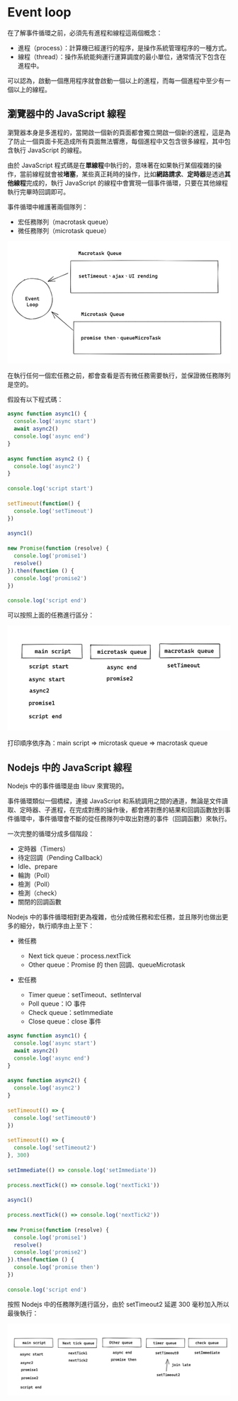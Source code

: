 # Event loop

在了解事件循環之前，必須先有進程和線程這兩個概念：

- 進程（process）：計算機已經運行的程序，是操作系統管理程序的一種方式。
- 線程（thread）：操作系統能夠運行運算調度的最小單位，通常情況下包含在進程中。

可以認為，啟動一個應用程序就會啟動一個以上的進程，而每一個進程中至少有一個以上的線程。



## 瀏覽器中的 JavaScript 線程

瀏覽器本身是多進程的，當開啟一個新的頁面都會獨立開啟一個新的進程，這是為了防止一個頁面卡死造成所有頁面無法響應，每個進程中又包含很多線程，其中包含執行 JavaScript 的線程。

由於 JavaScript 程式碼是在**單線程**中執行的，意味著在如果執行某個複雜的操作，當前線程就會被**堵塞**，某些真正耗時的操作，比如**網路請求**、**定時器**是透過**其他線程**完成的，執行 JavaScript 的線程中會實現一個事件循環，只要在其他線程執行完畢時回調即可。

事件循環中維護著兩個隊列：

- 宏任務隊列（macrotask queue）
- 微任務隊列（microtask queue）

![image-20220109193419856](assets/image-20220109193419856.png)

在執行任何一個宏任務之前，都會查看是否有微任務需要執行，並保證微任務隊列是空的。

假設有以下程式碼：

```js
async function async1() {
  console.log('async start')
  await async2()
  console.log('async end')
}

async function async2 () {
  console.log('async2')
}

console.log('script start')

setTimeout(function() {
  console.log('setTimeout')
})

async1()

new Promise(function (resolve) {
  console.log('promise1')
  resolve()
}).then(function () {
  console.log('promise2')
})

console.log('script end')
```

可以按照上面的任務進行區分：

![image-20220113222320655](assets/image-20220113222320655.png)

打印順序依序為：main script => microtask queue => macrotask queue



## Nodejs 中的 JavaScript 線程

Nodejs 中的事件循環是由 libuv 來實現的。

事件循環類似一個橋樑，連接 JavaScript 和系統調用之間的通道，無論是文件讀取、定時器、子進程，在完成對應的操作後，都會將對應的結果和回調函數放到事件循環中，事件循環會不斷的從任務隊列中取出對應的事件（回調函數）來執行。

一次完整的循環分成多個階段：

- 定時器（Timers）
- 待定回調（Pending Callback）
- Idle、prepare
- 輪詢（Poll）
- 檢測（Poll）
- 檢測（check）
- 關閉的回調函數

Nodejs 中的事件循環相對更為複雜，也分成微任務和宏任務，並且隊列也做出更多的細分，執行順序由上至下：

- 微任務
  - Next tick queue：process.nextTick
  - Other queue：Promise 的 then 回調、queueMicrotask

- 宏任務
  - Timer queue：setTimeout、setInterval
  - Poll queue：IO 事件
  - Check queue：setImmediate
  - Close queue：close 事件

```js
async function async1() {
  console.log('async start')
  await async2()
  console.log('async end')
}

async function async2() {
  console.log('async2')
}

setTimeout(() => {
  console.log('setTimeout0')
})

setTimeout(() => {
  console.log('setTimeout2')
}, 300)

setImmediate(() => console.log('setImmediate'))

process.nextTick(() => console.log('nextTick1'))

async1()

process.nextTick(() => console.log('nextTick2'))

new Promise(function (resolve) {
  console.log('promise1')
  resolve()
  console.log('promise2')
}).then(function () {
  console.log('promise then')
})

console.log('script end')
```

按照 Nodejs 中的任務隊列進行區分，由於 setTimeout2 延遲 300 毫秒加入所以最後執行：

![image-20220113223918218](assets/image-20220113223918218.png)